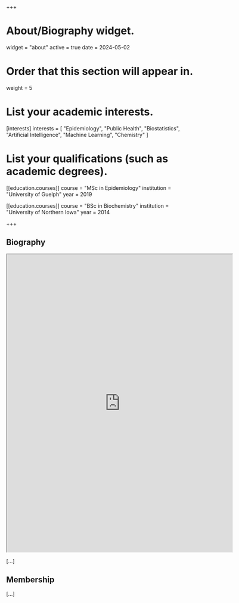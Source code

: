 +++
# About/Biography widget.
widget = "about"
active = true
date = 2024-05-02

# Order that this section will appear in.
weight = 5

# List your academic interests.
[interests]
  interests = [
    "Epidemiology",
    "Public Health",
    "Biostatistics",
    "Artificial Intelligence",
    "Machine Learning",
    "Chemistry"
  ]

# List your qualifications (such as academic degrees).
[[education.courses]]
  course = "MSc in Epidemiology"
  institution = "University of Guelph"
  year = 2019

[[education.courses]]
  course = "BSc in Biochemistry"
  institution = "University of Northern Iowa"
  year = 2014
  
 
+++

## Biography

<iframe src="https://art-bd.shinyapps.io/covid19canada/" width="120%" height="800px"></iframe>

[...]

## Membership
[...]
